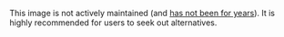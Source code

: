This image is not actively maintained (and [has not been for years](https://github.com/docker-library/official-images/issues?q=label%3Alibrary%2Fphp-zendserver)). It is highly recommended for users to seek out alternatives.
